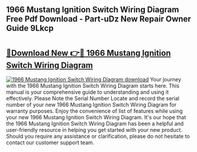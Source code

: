 ## 1966 Mustang Ignition Switch Wiring Diagram Free Pdf Download - Part-uDz New Repair Owner Guide 9Lkcp

# <h2><a href="http://dfsow5g.blite.top/?on=1966+Mustang+Ignition+Switch+Wiring+Diagram">🔗Download New 👉🔴 1966 Mustang Ignition Switch Wiring Diagram</a></h2>

[![1966 Mustang Ignition Switch Wiring Diagram download](https://i.imgur.com/lujVjoI.png)](http://dfsow5g.blite.top/?on=1966+Mustang+Ignition+Switch+Wiring+Diagram)
Your journey with the 1966 Mustang Ignition Switch Wiring Diagram starts here. This manual is your comprehensive guide to understanding and using it effectively. Please Note the Serial Number Locate and record the serial number of your new 1966 Mustang Ignition Switch Wiring Diagram for warranty purposes. Enjoy the convenience of list of features while using your new 1966 Mustang Ignition Switch Wiring Diagram. It's our hope that the 1966 Mustang Ignition Switch Wiring Diagram has been a helpful and user-friendly resource in helping you get started with your new product. Should you require any assistance or clarification, please do not hesitate to contact our customer support team.
